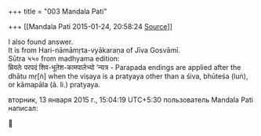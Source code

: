 +++
title = "003 Mandala Pati"

+++
[[Mandala Pati	2015-01-24, 20:58:24 [Source](https://groups.google.com/g/samskrita/c/Zu1TCKHMH8s)]]



I also found answer.  
It is from Hari-nāmāmṛta-vyākaraṇa of Jīva Gosvāmī.  
Sūtra ५५० from madhyama edition:  
म्रियतेः परपदं शिव-भूतेश-कामपालेभ्यो ’न्यत्र - Parapada endings are applied after the dhātu mṛ\[ṅ\] when the viṣaya is a pratyaya other than a śiva, bhūteśa (luṅ), or kāmapāla (ā. li.) pratyaya.  
  
  
вторник, 13 января 2015 г., 15:04:19 UTC+5:30 пользователь Mandala Pati написал:




